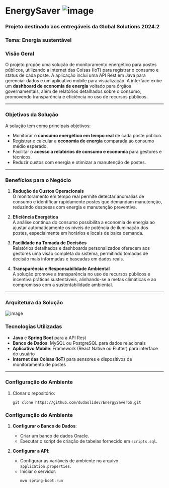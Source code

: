 # EnergySaver ![image](https://github.com/user-attachments/assets/89b69752-08d4-46a4-948d-e74a8e2905ab)


### Projeto destinado aos entregáveis da Global Solutions 2024.2
### Tema: Energia sustentável

### Visão Geral
O projeto propõe uma solução de monitoramento energético para postes públicos, utilizando a Internet das Coisas (IoT) para registrar o consumo e status de cada poste. A aplicação inclui uma API Rest em Java para gerenciar dados e um aplicativo mobile para visualização. A interface exibe um **dashboard de economia de energia** voltado para órgãos governamentais, além de relatórios detalhados sobre o consumo, promovendo transparência e eficiência no uso de recursos públicos.

---

### Objetivos da Solução
A solução tem como principais objetivos:
- Monitorar o **consumo energético em tempo real** de cada poste público.
- Registrar e calcular a **economia de energia** comparada ao consumo médio esperado.
- Facilitar o **acesso a relatórios de consumo e economia** para gestores e técnicos.
- Reduzir custos com energia e otimizar a manutenção de postes.

---

### Benefícios para o Negócio
1. **Redução de Custos Operacionais**  
   O monitoramento em tempo real permite detectar anomalias de consumo e identificar rapidamente postes que demandam manutenção, reduzindo despesas com energia e manutenção preventiva.

2. **Eficiência Energética**  
   A análise contínua do consumo possibilita a economia de energia ao ajustar automaticamente os níveis de potência de iluminação dos postes, especialmente em horários e locais de baixa demanda.

3. **Facilidade na Tomada de Decisões**  
   Relatórios detalhados e dashboards personalizados oferecem aos gestores uma visão completa do sistema, permitindo tomadas de decisão mais informadas e baseadas em dados reais.

4. **Transparência e Responsabilidade Ambiental**  
   A solução promove a transparência no uso de recursos públicos e incentiva práticas sustentáveis, alinhando-se a metas climáticas e ao compromisso com a sustentabilidade ambiental.

---

### Arquitetura da Solução

![image](https://github.com/user-attachments/assets/dbc38619-a34c-4692-a9c7-754b14a517b7)


### Tecnologias Utilizadas
- **Java** e **Spring Boot** para a API Rest
- **Banco de Dados**: MySQL ou PostgreSQL para dados relacionais
- **Aplicativo Mobile**: Framework (React Native ou Flutter) para interface do usuário
- **Internet das Coisas (IoT)** para sensores e dispositivos de monitoramento de postes

---

### Configuração do Ambiente
1. Clonar o repositório:  
   ```
   git clone https://github.com/dudaolidev/EnergySaverGS.git
   ```


### Configuração do Ambiente

1. **Configurar o Banco de Dados**:
   - Criar um banco de dados Oracle.
   - Executar o script de criação de tabelas fornecido em `scripts.sql`.

2. **Configurar a API**:
   - Configurar as variáveis de ambiente no arquivo `application.properties`.
   - Iniciar o servidor:
     ```bash
     mvn spring-boot:run
     ```

